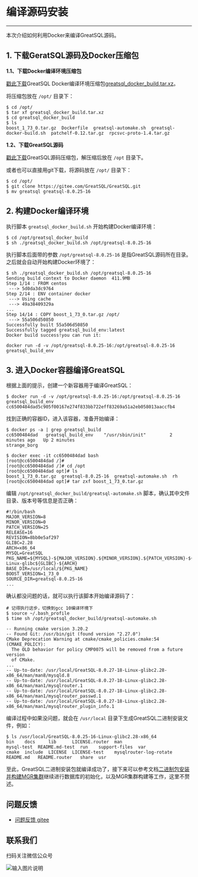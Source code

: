 # 编译源码安装
---

本次介绍如何利用Docker来编译GreatSQL源码。

## 1. 下载GeratSQL源码及Docker压缩包

**1.1、下载Docker编译环境压缩包**

[戳此下载](https://product.greatdb.com/GreatSQL/greatsql_docker_build.tar.xz)GreatSQL Docker编译环境压缩包[greatsql_docker_build.tar.xz](https://product.greatdb.com/GreatSQL/greatsql_docker_build.tar.xz)。

将压缩包放在 `/opt/` 目录下：
```
$ cd /opt/
$ tar xf greatsql_docker_build.tar.xz
$ cd greatsql_docker_build
$ ls
boost_1_73_0.tar.gz  Dockerfile  greatsql-automake.sh  greatsql-docker-build.sh  patchelf-0.12.tar.gz  rpcsvc-proto-1.4.tar.gz
```

**1.2、下载GreatSQL源码**

[戳此下载](https://gitee.com/GreatSQL/GreatSQL/releases/)GreatSQL源码压缩包，解压缩后放在 `/opt` 目录下。

或者也可以直接用git下载，将源码放在 `/opt/` 目录下：
```
$ cd /opt/
$ git clone https://gitee.com/GreatSQL/GreatSQL.git
$ mv greatsql greatsql-8.0.25-16
```

## 2. 构建Docker编译环境

执行脚本 `greatsql_docker_build.sh` 开始构建Docker编译环境：
```
$ cd /opt/greatsql_docker_build
$ sh ./greatsql_docker_build.sh /opt/greatsql-8.0.25-16
```

执行脚本后面带的参数 `/opt/greatsql-8.0.25-16` 是指GreatSQL源码所在目录。
之后就会自动开始构建Docker环境了：
```
$ sh ./greatsql_docker_build.sh /opt/greatsql-8.0.25-16
Sending build context to Docker daemon  411.9MB
Step 1/14 : FROM centos
 ---> 5d0da3dc9764
Step 2/14 : ENV container docker
 ---> Using cache
 ---> 49a38409329a
...
Step 14/14 : COPY boost_1_73_0.tar.gz /opt/
 ---> 55a506d50850
Successfully built 55a506d50850
Successfully tagged greatsql_build_env:latest
Docker build success!you can run it:

docker run -d -v /opt/greatsql-8.0.25-16:/opt/greatsql-8.0.25-16 greatsql_build_env
```

## 3. 进入Docker容器编译GreatSQL

根据上面的提示，创建一个新容器用于编译GreatSQL：
```
$ docker run -d -v /opt/greatsql-8.0.25-16:/opt/greatsql-8.0.25-16 greatsql_build_env
cc6500484dad5c905f00167e274f833bb722eff83269a51a2eb058013aaccfb4
```

找到正确的容器ID，进入该容器，准备开始编译：
```
$ docker ps -a | grep greatsql_build
cc6500484dad   greatsql_build_env    "/usr/sbin/init"         2 minutes ago   Up 2 minutes                                           strange_borg

$ docker exec -it cc6500484dad bash
[root@cc6500484dad /]#
[root@cc6500484dad /]# cd /opt
[root@cc6500484dad opt]# ls
boost_1_73_0.tar.gz  greatsql-8.0.25-16  greatsql-automake.sh  rh
[root@cc6500484dad opt]# tar zxf boost_1_73_0.tar.gz
```

编辑 `/opt/greatsql_docker_build/greatsql-automake.sh` 脚本，确认其中文件目录、版本号等信息是否正确：
```
#!/bin/bash
MAJOR_VERSION=8
MINOR_VERSION=0
PATCH_VERSION=25
RELEASE=16
REVISION=8bb0e5af297
GLIBC=2.28
ARCH=x86_64
MYSQL=GreatSQL
PKG_NAME=${MYSQL}-${MAJOR_VERSION}.${MINOR_VERSION}.${PATCH_VERSION}-${RELEASE}-Linux-glibc${GLIBC}-${ARCH}
BASE_DIR=/usr/local/${PKG_NAME}
BOOST_VERSION=1_73_0
SOURCE_DIR=greatsql-8.0.25-16
...
```

确认都没问题的话，就可以执行该脚本开始编译源码了：
```
# 记得执行这步，切换到gcc 10编译环境下
$ source ~/.bash_profile
$ time sh /opt/greatsql_docker_build/greatsql-automake.sh

-- Running cmake version 3.20.2
-- Found Git: /usr/bin/git (found version "2.27.0")
CMake Deprecation Warning at cmake/cmake_policies.cmake:54 (CMAKE_POLICY):
  The OLD behavior for policy CMP0075 will be removed from a future version
  of CMake.
...
-- Up-to-date: /usr/local/GreatSQL-8.0.27-18-Linux-glibc2.28-x86_64/man/man8/mysqld.8
-- Up-to-date: /usr/local/GreatSQL-8.0.27-18-Linux-glibc2.28-x86_64/man/man1/mysqlrouter.1
-- Up-to-date: /usr/local/GreatSQL-8.0.27-18-Linux-glibc2.28-x86_64/man/man1/mysqlrouter_passwd.1
-- Up-to-date: /usr/local/GreatSQL-8.0.27-18-Linux-glibc2.28-x86_64/man/man1/mysqlrouter_plugin_info.1
```

编译过程中如果没问题，就会在 `/usr/local` 目录下生成GreatSQL二进制安装文件，例如：
```
$ ls /usr/local/GreatSQL-8.0.25-16-Linux-glibc2.28-x86_64
bin    docs     lib      LICENSE.router  man                     mysql-test  README.md-test  run    support-files  var
cmake  include  LICENSE  LICENSE-test    mysqlrouter-log-rotate  README.md   README.router   share  usr
```
至此，GreatSQL二进制安装包就编译成功了，接下来可以参考文档[二进制包安装并构建MGR集群](./4-3-install-with-tarball.md)继续进行数据库的初始化，以及MGR集群构建等工作，这里不赘述。


**问题反馈**
---
- [问题反馈 gitee](https://gitee.com/GreatSQL/GreatSQL-Doc/issues)


**联系我们**
---

扫码关注微信公众号

![输入图片说明](https://images.gitee.com/uploads/images/2021/0802/141935_2ea2c196_8779455.jpeg "greatsql社区-wx-qrcode-0.5m.jpg")

